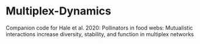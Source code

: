# Multiplex-Dynamics
Companion code for Hale et al. 2020: Pollinators in food webs: Mutualistic interactions increase diversity, stability, and function in multiplex networks
